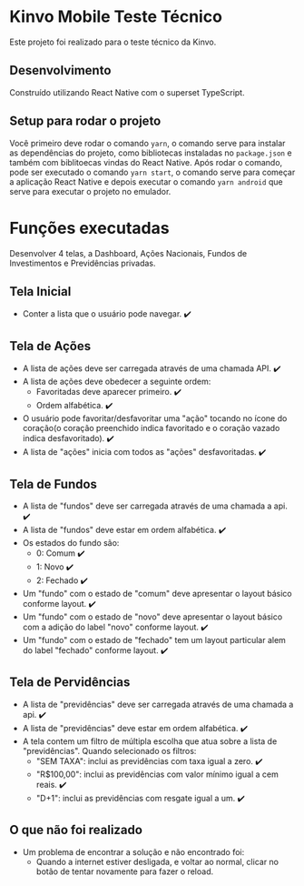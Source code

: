 # Kinvo Mobile Teste Técnico

<span>
  Este projeto foi realizado para o
  teste técnico da Kinvo.
</span>

## Desenvolvimento
<span>
  Construído utilizando React Native com o superset TypeScript.
</span>

## Setup para rodar o projeto
Você primeiro deve rodar o comando `yarn`,
o comando serve para instalar as dependências do projeto, como bibliotecas
instaladas no `package.json` e também com biblitoecas vindas do React Native.
Após rodar o comando, pode ser executado o comando `yarn start`, o comando serve para começar a aplicação React Native e depois executar o comando
`yarn android` que serve para executar o projeto no emulador.

# Funções executadas
Desenvolver 4 telas, a Dashboard, Ações Nacionais, Fundos de Investimentos e
Previdências privadas.

## Tela Inicial
* Conter a lista que o usuário pode navegar. ✔️

## Tela de Ações
* A lista de ações deve ser carregada através de uma chamada API. ✔️
* A lista de ações deve obedecer a seguinte ordem:
  * Favoritadas deve aparecer primeiro. ✔️
  * Ordem alfabética. ✔️
* O usuário pode favoritar/desfavoritar uma "ação" tocando no ícone do coração(o coração preenchido indica favoritado e o coração vazado indica desfavoritado). ✔️
* A lista de "ações" inicia com todos as "ações" desfavoritadas. ✔️

## Tela de Fundos
* A lista de "fundos" deve ser carregada através de uma chamada a api. ✔️
* A lista de "fundos" deve estar em ordem alfabética. ✔️
* Os estados do fundo são:
  * 0: Comum ✔️
  * 1: Novo ✔️
  * 2: Fechado ✔️
* Um "fundo" com o estado de "comum" deve apresentar o layout básico conforme layout. ✔️
* Um "fundo" com o estado de "novo" deve apresentar o layout básico com a adição do label "novo" conforme layout. ✔️
* Um "fundo" com o estado de "fechado" tem um layout particular alem do label "fechado" conforme layout. ✔️

## Tela de Pervidências
* A lista de "previdências" deve ser carregada através de uma chamada a api. ✔️
* A lista de "previdências" deve estar em ordem alfabética. ✔️
* A tela contem um filtro de múltipla escolha que atua sobre a lista de "previdências". Quando selecionado os filtros:
  * "SEM TAXA": inclui as previdências com taxa igual a zero. ✔️
  * "R$100,00": inclui as previdências com valor mínimo igual a cem reais. ✔️
  * "D+1": inclui as previdências com resgate igual a um. ✔️

## O que não foi realizado
* Um problema de encontrar a solução e não encontrado foi:
  * Quando a internet estiver desligada, e voltar ao normal, clicar no botão de tentar novamente para fazer o reload.
